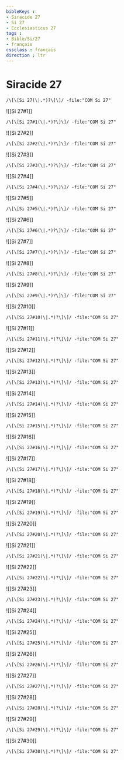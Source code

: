 ```yaml
---
bibleKeys : 
- Siracide 27
- Si 27
- Ecclesiasticus 27
tags : 
- Bible/Si/27
- français
cssclass : français
direction : ltr
---
```


# Siracide 27

```query
/\[\[Si 27(\|.*)?\]\]/ -file:"COM Si 27"
```



![[Si 27#1]]

```query
/\[\[Si 27#1(\|.*)?\]\]/ -file:"COM Si 27"
```

![[Si 27#2]]

```query
/\[\[Si 27#2(\|.*)?\]\]/ -file:"COM Si 27"
```

![[Si 27#3]]

```query
/\[\[Si 27#3(\|.*)?\]\]/ -file:"COM Si 27"
```

![[Si 27#4]]

```query
/\[\[Si 27#4(\|.*)?\]\]/ -file:"COM Si 27"
```

![[Si 27#5]]

```query
/\[\[Si 27#5(\|.*)?\]\]/ -file:"COM Si 27"
```

![[Si 27#6]]

```query
/\[\[Si 27#6(\|.*)?\]\]/ -file:"COM Si 27"
```

![[Si 27#7]]

```query
/\[\[Si 27#7(\|.*)?\]\]/ -file:"COM Si 27"
```

![[Si 27#8]]

```query
/\[\[Si 27#8(\|.*)?\]\]/ -file:"COM Si 27"
```

![[Si 27#9]]

```query
/\[\[Si 27#9(\|.*)?\]\]/ -file:"COM Si 27"
```

![[Si 27#10]]

```query
/\[\[Si 27#10(\|.*)?\]\]/ -file:"COM Si 27"
```

![[Si 27#11]]

```query
/\[\[Si 27#11(\|.*)?\]\]/ -file:"COM Si 27"
```

![[Si 27#12]]

```query
/\[\[Si 27#12(\|.*)?\]\]/ -file:"COM Si 27"
```

![[Si 27#13]]

```query
/\[\[Si 27#13(\|.*)?\]\]/ -file:"COM Si 27"
```

![[Si 27#14]]

```query
/\[\[Si 27#14(\|.*)?\]\]/ -file:"COM Si 27"
```

![[Si 27#15]]

```query
/\[\[Si 27#15(\|.*)?\]\]/ -file:"COM Si 27"
```

![[Si 27#16]]

```query
/\[\[Si 27#16(\|.*)?\]\]/ -file:"COM Si 27"
```

![[Si 27#17]]

```query
/\[\[Si 27#17(\|.*)?\]\]/ -file:"COM Si 27"
```

![[Si 27#18]]

```query
/\[\[Si 27#18(\|.*)?\]\]/ -file:"COM Si 27"
```

![[Si 27#19]]

```query
/\[\[Si 27#19(\|.*)?\]\]/ -file:"COM Si 27"
```

![[Si 27#20]]

```query
/\[\[Si 27#20(\|.*)?\]\]/ -file:"COM Si 27"
```

![[Si 27#21]]

```query
/\[\[Si 27#21(\|.*)?\]\]/ -file:"COM Si 27"
```

![[Si 27#22]]

```query
/\[\[Si 27#22(\|.*)?\]\]/ -file:"COM Si 27"
```

![[Si 27#23]]

```query
/\[\[Si 27#23(\|.*)?\]\]/ -file:"COM Si 27"
```

![[Si 27#24]]

```query
/\[\[Si 27#24(\|.*)?\]\]/ -file:"COM Si 27"
```

![[Si 27#25]]

```query
/\[\[Si 27#25(\|.*)?\]\]/ -file:"COM Si 27"
```

![[Si 27#26]]

```query
/\[\[Si 27#26(\|.*)?\]\]/ -file:"COM Si 27"
```

![[Si 27#27]]

```query
/\[\[Si 27#27(\|.*)?\]\]/ -file:"COM Si 27"
```

![[Si 27#28]]

```query
/\[\[Si 27#28(\|.*)?\]\]/ -file:"COM Si 27"
```

![[Si 27#29]]

```query
/\[\[Si 27#29(\|.*)?\]\]/ -file:"COM Si 27"
```

![[Si 27#30]]

```query
/\[\[Si 27#30(\|.*)?\]\]/ -file:"COM Si 27"
```

